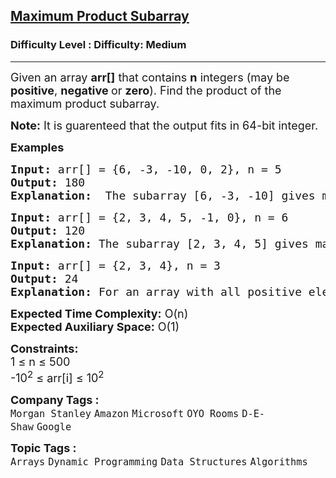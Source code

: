 <h2><a href="https://www.geeksforgeeks.org/problems/maximum-product-subarray3604/1">Maximum Product Subarray</a></h2><h3>Difficulty Level : Difficulty: Medium</h3><hr><div class="problems_problem_content__Xm_eO"><p><span style="font-size: 18px;">Given an array <strong>arr[]</strong> that contains <strong>n</strong> integers (may be <strong>positive</strong>, <strong>negative </strong>or <strong>zero</strong>). Find the product of the maximum product subarray.</span></p>
<p><span style="font-size: 18px;"><strong>Note:</strong> It is guarenteed that the output fits in 64-bit integer.</span></p>
<p><span style="font-size: 18px;"><strong>Examples<br></strong></span></p>
<pre><span style="font-size: 18px;"><strong>Input: </strong>arr[] = {6, -3, -10, 0, 2}, n = 5
<strong>Output:</strong> 180
<strong>Explanation:</strong>  The subarray [6, -3, -10] gives max product as 180.
</span></pre>
<pre><span style="font-size: 18px;"><strong>Input: </strong>arr[] = {2, 3, 4, 5, -1, 0}, n = 6
<strong>Output:</strong> 120
<strong>Explanation:</strong> The subarray [2, 3, 4, 5] gives max product as 120.
</span></pre>
<pre><span style="font-size: 18px;"><strong>Input: </strong>arr[] = {2, 3, 4}, n = 3
<strong>Output:</strong> 24
<strong>Explanation:</strong> For an array with all positive elements, the result is product of all elements.
</span></pre>
<p><span style="font-size: 18px;"><strong>Expected Time Complexity:</strong> O(n)<br><strong>Expected Auxiliary Space:</strong>&nbsp;O(1)</span></p>
<p><span style="font-size: 18px;"><strong>Constraints:</strong><br>1 ≤ n ≤ 500<br>-10<sup>2</sup> ≤ arr[i] ≤ 10<sup>2</sup></span></p></div><p><span style=font-size:18px><strong>Company Tags : </strong><br><code>Morgan Stanley</code>&nbsp;<code>Amazon</code>&nbsp;<code>Microsoft</code>&nbsp;<code>OYO Rooms</code>&nbsp;<code>D-E-Shaw</code>&nbsp;<code>Google</code>&nbsp;<br><p><span style=font-size:18px><strong>Topic Tags : </strong><br><code>Arrays</code>&nbsp;<code>Dynamic Programming</code>&nbsp;<code>Data Structures</code>&nbsp;<code>Algorithms</code>&nbsp;